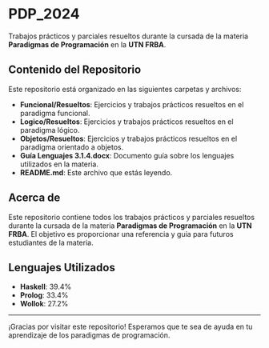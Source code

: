 # PDP_2024

Trabajos prácticos y parciales resueltos durante la cursada de la materia **Paradigmas de Programación** en la **UTN FRBA**.

## Contenido del Repositorio

Este repositorio está organizado en las siguientes carpetas y archivos:

- **Funcional/Resueltos**: Ejercicios y trabajos prácticos resueltos en el paradigma funcional.
- **Logico/Resueltos**: Ejercicios y trabajos prácticos resueltos en el paradigma lógico.
- **Objetos/Resueltos**: Ejercicios y trabajos prácticos resueltos en el paradigma orientado a objetos.
- **Guía Lenguajes 3.1.4.docx**: Documento guía sobre los lenguajes utilizados en la materia.
- **README.md**: Este archivo que estás leyendo.

## Acerca de

Este repositorio contiene todos los trabajos prácticos y parciales resueltos durante la cursada de la materia **Paradigmas de Programación** en la **UTN FRBA**. El objetivo es proporcionar una referencia y guía para futuros estudiantes de la materia.

## Lenguajes Utilizados

- **Haskell**: 39.4%
- **Prolog**: 33.4%
- **Wollok**: 27.2%

---

¡Gracias por visitar este repositorio! Esperamos que te sea de ayuda en tu aprendizaje de los paradigmas de programación.
